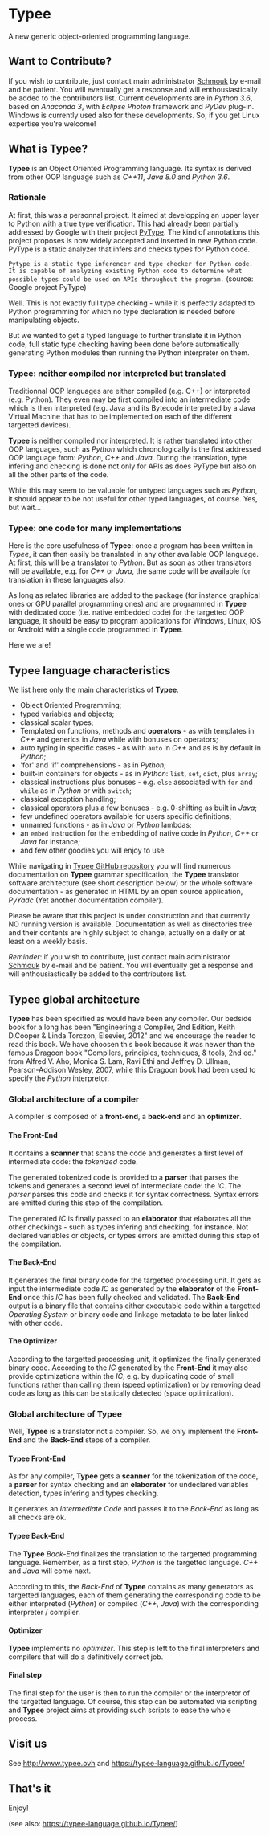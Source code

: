 # Typee

A new generic object-oriented programming language.


## Want to Contribute?

If you wish to contribute, just contact main administrator [Schmouk](mailto:ph.schmouker@yahoo.fr) by e-mail and be patient. You will eventually get a response and will enthousiastically be added to the contributors list.
Current developments are in _Python 3.6_, based on _Anaconda 3_, with _Eclipse Photon_ framework and _PyDev_ plug-in.
Windows is currently used also for these developments. So, if you get Linux expertise you're welcome!


## What is Typee?

__Typee__ is an Object Oriented Programming language. Its syntax is derived from other OOP language such as _C++11_, _Java 8.0_ and _Python 3.6_.


### Rationale

At first, this was a personnal project. It aimed at developping an upper layer to Python with a true type verification. This had already been partially addressed by Google with their project [PyType](https://opensource.google.com/projects/pytype). The kind of annotations this project proposes is now widely accepted and inserted in new Python code. PyType is a static analyzer that infers and checks types for Python code.

```Pytype is a static type inferencer and type checker for Python code. It is capable of analyzing existing Python code to determine what possible types could be used on APIs throughout the program.``` (source: Google project PyType)

Well. This is not exactly full type checking - while it is perfectly adapted to Python programming for which no type declaration is needed before manipulating objects.

But we wanted to get a typed language to further translate it in Python code, full static type checking having been done before automatically generating Python modules then running the Python interpreter on them.


### Typee: neither compiled nor interpreted but translated

Traditionnal OOP languages are either compiled (e.g. C++) or interpreted (e.g. Python). They even may be first compiled into an intermediate code which is then interpreted (e.g. Java and its Bytecode interpreted by a Java Virtual Machine that has to be implemented on each of the different targetted devices).

__Typee__ is neither compiled nor interpreted. It is rather translated into other OOP languages, such as _Python_ which chronologically is the first addressed OOP language from: _Python_, _C++_ and _Java_. During the translation, type infering and checking is done not only for APIs as does PyType but also on all the other parts of the code.

While this may seem to be valuable for untyped languages such as _Python_, it should appear to be not useful for other typed languages, of course.
Yes, but wait...


### Typee: one code for many implementations

Here is the core usefulness of __Typee__: once a program has been written in _Typee_, it can then easily be translated in any other available OOP language. At first, this will be a translator to _Python_. But as soon as other translators will be available, e.g. for _C++_ or _Java_, the same code will be available for translation in these languages also.

As long as related libraries are added to the package (for instance graphical ones or GPU parallel programming ones) and are programmed in __Typee__ with dedicated code (i.e. native embedded code) for the targetted OOP language, it should be easy to program applications for Windows, Linux, iOS or Android with a single code programmed in __Typee__.

Here we are!


## Typee language characteristics

We list here only the main characteristics of __Typee__.

- Object Oriented Programming;
- typed variables and objects;
- classical scalar types;
- Templated on functions, methods and __operators__ - as with templates in _C++_ and generics in _Java_ while with bonuses on operators;
- auto typing in specific cases - as with `auto` in _C++_ and as is by default in _Python_;
- 'for' and 'if' comprehensions - as in _Python_;
- built-in containers for objects - as in _Python_: `list`, `set`, `dict`, plus `array`;
- classical instructions plus bonuses - e.g. `else` associated with `for` and `while` as in _Python_ or with `switch`;
- classical exception handling;
- classical operators plus a few bonuses - e.g. 0-shifting as built in _Java_;
- few undefined operators available for users specific definitions;
- unnamed functions - as in _Java_ or _Python_ lambdas;
- an `embed` instruction for the embedding of native code in _Python_, _C++_ or _Java_ for instance;
- and few other goodies you will enjoy to use.

While navigating in [Typee GitHub repository](https://github.com/schmouk/Typee) you will find numerous documentation on __Typee__ grammar specification, the __Typee__ translator software architecture (see short description below) or the whole software documentation - as generated in HTML by an open source application, _PyYadc_ (Yet another documentation compiler).

Please be aware that this project is under construction and that currently NO running version is available. Documentation as well as directories tree and their contents are highly subject to change, actually on a daily or at least on a weekly basis.

_Reminder_: if you wish to contribute, just contact main administrator [Schmouk](mailto:ph.schmouker@yahoo.fr) by e-mail and be patient. You will eventually get a response and will enthousiastically be added to the contributors list.



## Typee global architecture

__Typee__ has been specified as would have been any compiler. Our bedside book for a long has been "Engineering a Compiler, 2nd Edition, Keith D.Cooper & Linda Torczon, Elsevier, 2012" and we encourage the reader to read this book.
We have choosen this book because it was newer than the famous Dragoon book "Compilers, principles, techniques, & tools, 2nd ed." from Alfred V. Aho, Monica S. Lam, Ravi Ethi and Jeffrey D. Ullman, Pearson-Addison Wesley, 2007, while this Dragoon book had been used to specify the _Python_ interpretor.


### Global architecture of a compiler

A compiler is composed of a __front-end__, a __back-end__ and an __optimizer__.


#### The Front-End

It contains a __scanner__ that scans the code and generates a first level of intermediate code: the _tokenized_ code.

The generated tokenized code is provided to a __parser__ that parses the tokens and generates a second level of intermediate code: the _IC_. The _parser_ parses this code and checks it for syntax correctness. Syntax errors are emitted during this step of the compilation.

The generated _IC_ is finally passed to an __elaborator__ that elaborates all the other checkings - such as types infering and checking, for instance. Not declared variables or objects, or types errors are emitted during this step of the compilation.


#### The Back-End

It generates the final binary code for the targetted processing unit. It gets as input the intermediate code _IC_ as generated by the __elaborator__ of the __Front-End__ once this _IC_ has been fully checked and validated. The __Back-End__ output is a binary file that contains either executable code within a targetted _Operating System_ or binary code and linkage metadata to be later linked with other code.


#### The Optimizer

According to the targetted processing unit, it optimizes the finally generated binary code. According to the _IC_ generated by the __Front-End__ it may also provide optimizations within the _IC_, e.g. by duplicating code of small functions rather than calling them (speed optimization) or by removing dead code as long as this can be statically detected (space optimization).


### Global architecture of Typee

Well, __Typee__ is a translator not a compiler. So, we only implement the __Front-End__ and the __Back-End__ steps of a compiler.


#### Typee Front-End

As for any compiler, __Typee__ gets a __scanner__ for the tokenization of the code, a __parser__ for syntax checking and an __elaborator__ for undeclared variables detection, types infering and types checking.

It generates an _Intermediate Code_ and passes it to the _Back-End_ as long as all checks are ok.


#### Typee Back-End

The __Typee__ _Back-End_ finalizes the translation to the targetted programming language. Remember, as a first step, _Python_ is the targetted language. _C++_ and _Java_ will come next.

According to this, the _Back-End_ of __Typee__ contains as many generators as targetted languages, each of them generating the corresponding code to be either interpreted (_Python_) or compiled (_C++_, _Java_) with the corresponding interpreter / compiler.


#### Optimizer

__Typee__ implements no _optimizer_. This step is left to the final interpreters and compilers that will do a definitively correct  job.


#### Final step

The final step for the user is then to run the compiler or the interpretor of the targetted language. Of course, this step can be automated via scripting and __Typee__ project aims at providing such scripts to ease the whole process.


## Visit us

See http://www.typee.ovh and  https://typee-language.github.io/Typee/


## That's it

Enjoy!


(see also: https://typee-language.github.io/Typee/)
